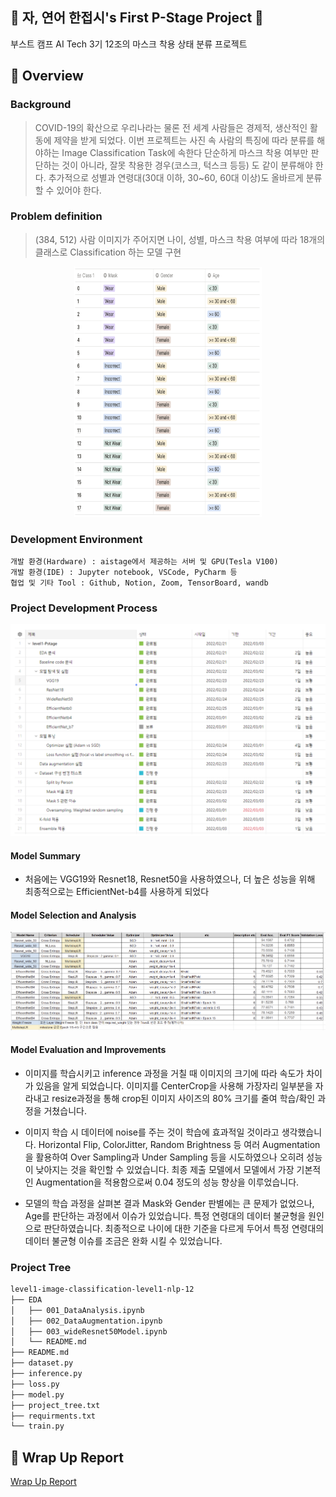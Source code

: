##  :penguin: 자, 연어 한접시's First P-Stage Project :penguin:
부스트 캠프 AI Tech 3기 12조의 마스크 착용 상태 분류 프로젝트

## :mag_right: Overview
### Background
> COVID-19의 확산으로 우리나라는 물론 전 세계 사람들은 경제적, 생산적인 활동에 제약을 받게 되었다. 
> 이번 프로젝트는 사진 속 사람의 특징에 따라 분류를 해야하는 Image Classification Task에 속한다
> 단순하게 마스크 착용 여부만 판단하는 것이 아니라, 잘못 착용한 경우(코스크, 턱스크 등등) 도 같이 분류해야 한다.
> 추가적으로 성별과 연령대(30대 이하, 30~60, 60대 이상)도 올바르게 분류할 수 있어야 한다.

### Problem definition
> (384, 512) 사람 이미지가 주어지면 나이, 성별, 마스크 착용 여부에 따라 18개의 클래스로 Classification 하는 모델 구현
<p align="center"> 
    <img src = "./material/class.png" height="400px" width="300px">
</p>

### Development Environment
    개발 환경(Hardware) : aistage에서 제공하는 서버 및 GPU(Tesla V100)
    개발 환경(IDE) : Jupyter notebook, VSCode, PyCharm 등
    협업 및 기타 Tool : Github, Notion, Zoom, TensorBoard, wandb

### Project Development Process
<p align="center"> 
    <img src = "./material/ProjectDevelopmentProcess.png">
</p>

#### Model Summary
- 처음에는 VGG19와 Resnet18, Resnet50을 사용하였으나, 더 높은 성능을 위해 최종적으로는 EfficientNet-b4를 사용하게 되었다

#### Model Selection and Analysis
<p align="center"> 
    <img src = "./material/ModelSummary.png">
</p>

#### Model Evaluation and Improvements
- 이미지를 학습시키고 inference 과정을 거칠 때 이미지의 크기에 따라 속도가 차이가 있음을 알게 되었습니다. 이미지를 CenterCrop을 사용해 가장자리 일부분을 자라내고 resize과정을 통해 crop된 이미지 사이즈의 80% 크기를 줄여 학습/확인 과정을 거쳤습니다.

- 이미지 학습 시 데이터에 noise를 주는 것이 학습에 효과적일 것이라고 생각했습니다. Horizontal Flip, ColorJitter, Random Brightness 등 여러 Augmentation을 활용하여 Over Sampling과 Under Sampling 등을 시도하였으나 오히려 성능이 낮아지는 것을 확인할 수 있었습니다. 최종 제출 모델에서 모델에서 가장 기본적인 Augmentation을 적용함으로써 0.04 정도의 성능 향상을 이루었습니다.

- 모델의 학습 과정을 살펴본 결과 Mask와 Gender 판별에는 큰 문제가 없었으나, Age를 판단하는 과정에서 이슈가 있었습니다. 특정 연령대의 데이터 불균형을 원인으로 판단하였습니다. 최종적으로 나이에 대한 기준을 다르게 두어서 특정 연령대의 데이터 불균형 이슈를 조금은 완화 시킬 수 있었습니다. 

### Project Tree
```bash
level1-image-classification-level1-nlp-12
├── EDA
│   ├── 001_DataAnalysis.ipynb
│   ├── 002_DataAugmentation.ipynb
│   ├── 003_wideResnet50Model.ipynb
│   └── README.md
├── README.md
├── dataset.py
├── inference.py
├── loss.py
├── model.py
├── project_tree.txt
├── requirments.txt
└── train.py
```

## :page_facing_up: Wrap Up Report
[Wrap Up Report](./material/WrapUp%20%EB%A6%AC%ED%8F%AC%ED%8A%B8.pdf)
